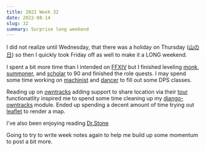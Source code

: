 ```yaml
---
title: 2022 Week 32
date: 2022-08-14
slug: 32
summary: Surprise long weekend
---
```


I did not realize until Wednesday, that there was a holiday on Thursday ([山の日]) so then I quickly took Friday off as well to make it a LONG weekend.

I spent a bit more time than I intended on [FFXIV] but I finished leveling [monk], [summoner], and [scholar] to 90 and finished the role quests. I may spend some time working on [machinist] and [dancer] to fill out some DPS classes.

Reading up on [owntracks] adding support to share location via their [tour] functionatlity inspired me to spend some time cleaning up my [django-owntracks] module. Ended up spending a decent amount of time trying out [leaflet] to render a map.

I've also been enjoying reading [Dr.Stone](https://manga.line.me/book/detail?id=002ir05q)

Going to try to write week notes again to help me build up some momentum to post a bit more.

[山の日]: https://ja.wikipedia.org/wiki/%E5%B1%B1%E3%81%AE%E6%97%A5
[ffxiv]: https://na.finalfantasyxiv.com/lodestone/character/39494058/
[monk]: https://na.finalfantasyxiv.com/jobguide/monk/
[summoner]: https://na.finalfantasyxiv.com/jobguide/summoner/
[scholar]: https://na.finalfantasyxiv.com/jobguide/scholar/
[machinist]: https://na.finalfantasyxiv.com/jobguide/machinist/
[dancer]: https://na.finalfantasyxiv.com/jobguide/dancer/
[tour]: https://github.com/owntracks/talk/issues/146
[owntracks]: https://owntracks.org/
[django-owntracks]: /project/django-owntracks/
[leaflet]: https://leafletjs.com/
